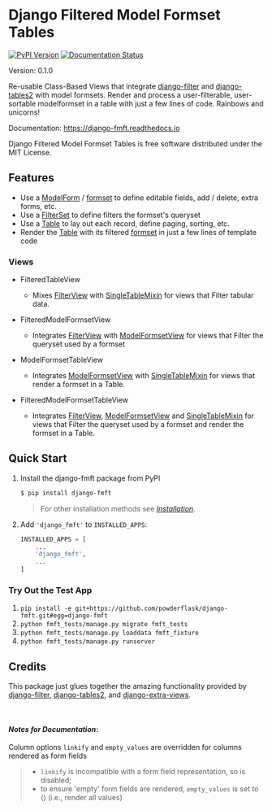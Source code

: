 # Django Filtered Model Formset Tables

[![PyPI Version](https://img.shields.io/pypi/v/django_fmft.svg)](https://pypi.python.org/pypi/django_fmft)
[![Documentation Status](https://readthedocs.org/projects/django-fmft/badge/?version=latest)](https://django-fmft.readthedocs.io/en/latest/?version=latest)

Version: 0.1.0

Re-usable Class-Based Views that integrate
[django-filter](https://django-filter.readthedocs.io/en/stable/index.html) and
[django-tables2](https://django-tables2.readthedocs.io/en/latest/index.html)
with model formsets. Render and process a user-filterable, user-sortable
modelformset in a table with just a few lines of code. Rainbows and
unicorns!

Documentation: <https://django-fmft.readthedocs.io>

Django Filtered Model Formset Tables is free software distributed under the MIT License.


## Features

-   Use a
    [ModelForm](https://docs.djangoproject.com/en/dev/topics/forms/modelforms/)
    /
    [formset](https://docs.djangoproject.com/en/dev/topics/forms/modelforms/#model-formsets)
    to define editable fields, add / delete, extra forms, etc.
-   Use a
    [FilterSet](https://django-filter.readthedocs.io/en/stable/guide/usage.html#the-filter)
    to define filters the formset's queryset
-   Use a
    [Table](https://django-tables2.readthedocs.io/en/latest/index.html)
    to lay out each record, define paging, sorting, etc.
-   Render the
    [Table](https://django-tables2.readthedocs.io/en/latest/index.html)
    with its filtered
    [formset](https://docs.djangoproject.com/en/dev/topics/forms/modelforms/#model-formsets)
    in just a few lines of template code


### Views

-   FilteredTableView

    -   Mixes
        [FilterView](https://django-filter.readthedocs.io/en/stable/guide/usage.html#generic-view-configuration)
        with
        [SingleTableMixin](https://django-tables2.readthedocs.io/en/latest/pages/api-reference.html#views-view-mixins-and-paginators)
        for views that Filter tabular data.


-   FilteredModelFormsetView

    -   Integrates
        [FilterView](https://django-filter.readthedocs.io/en/stable/guide/usage.html#generic-view-configuration)
        with
        [ModelFormsetView](https://django-extra-views.readthedocs.io/en/latest/pages/formset-views.html#modelformsetview)
        for views that Filter the queryset used by a formset


-   ModelFormsetTableView

    -   Integrates
        [ModelFormsetView](https://django-extra-views.readthedocs.io/en/latest/pages/formset-views.html#modelformsetview)
        with
        [SingleTableMixin](https://django-tables2.readthedocs.io/en/latest/pages/api-reference.html#views-view-mixins-and-paginators)
        for views that render a formset in a Table.


-   FilteredModelFormsetTableView

    -   Integrates
        [FilterView](https://django-filter.readthedocs.io/en/stable/guide/usage.html#generic-view-configuration),
        [ModelFormsetView](https://django-extra-views.readthedocs.io/en/latest/pages/formset-views.html#modelformsetview)
        and
        [SingleTableMixin](https://django-tables2.readthedocs.io/en/latest/pages/api-reference.html#views-view-mixins-and-paginators)
        for views that Filter the queryset used by a formset and render
        the formset in a Table.


## Quick Start

1. Install the django-fmft package from PyPI
   ```bash
   $ pip install django-fmft
   ```

   > For other installation methods see [*Installation*](docs/source/installation.md).

2. Add `'django_fmft'` to `INSTALLED_APPS`:
   ```python
   INSTALLED_APPS = [
       ...
       'django_fmft',
       ...
   ]
   ```

### Try Out the Test App

1. `pip install -e git+https://github.com/powderflask/django-fmft.git#egg=django-fmft`
2. `python fmft_tests/manage.py migrate fmft_tests`
3. `python fmft_tests/manage.py loaddata fmft_fixture`
4. `python fmft_tests/manage.py runserver`


## Credits

This package just glues together the amazing functionality provided by
[django-filter](https://django-filter.readthedocs.io/en/stable/index.html),
[django-tables2](https://django-tables2.readthedocs.io/en/latest/index.html),
and
[django-extra-views](https://django-extra-views.readthedocs.io/en/latest/index.html).

<br>

#### *Notes for Documentation*:

Column options `linkify` and `empty_values` are overridden for columns
rendered as form fields

> -   `linkify` is incompatible with a form field representation, so is
>     disabled;
> -   to ensure \'empty\' form fields are rendered, `empty_values` is
>     set to () (i.e., render all values)

